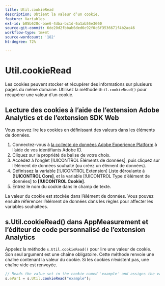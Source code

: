 ```yaml
---
title: Util.cookieRead
description: Obtient la valeur d’un cookie.
feature: Variables
exl-id: b05b628c-bae6-4dba-bc1d-6a1ab56e3660
source-git-commit: 6de20d2fbbab6ded6c92f0c6f3536671f4b2ae46
workflow-type: tm+mt
source-wordcount: '182'
ht-degree: 72%

---
```


# Util.cookieRead

Les cookies peuvent stocker et récupérer des informations sur plusieurs pages du même domaine. Utilisez la méthode `Util.cookieRead()` pour récupérer une valeur d’un cookie.

## Lecture des cookies à l’aide de l’extension Adobe Analytics et de l’extension SDK Web

Vous pouvez lire les cookies en définissant des valeurs dans les éléments de données.

1. Connectez-vous à [la collecte de données Adobe Experience Platform](https://experience.adobe.com/data-collection) à l’aide de vos identifiants Adobe ID.
2. Cliquez sur la propriété de balise de votre choix.
3. Accédez à l’onglet [!UICONTROL Éléments de données], puis cliquez sur l’élément de données souhaité (ou créez un élément de données).
4. Définissez la variable [!UICONTROL Extension] Liste déroulante à **[!UICONTROL Core]**, et la variable [!UICONTROL Type d’élément de données] to **[!UICONTROL Cookie]**.
5. Entrez le nom du cookie dans le champ de texte.

La valeur du cookie est stockée dans l’élément de données. Vous pouvez ensuite référencer l’élément de données dans les règles pour affecter les variables souhaitées.

## s.Util.cookieRead() dans AppMeasurement et l’éditeur de code personnalisé de l’extension Analytics

Appelez la méthode `s.Util.cookieRead()` pour lire une valeur de cookie. Son seul argument est une chaîne obligatoire. Cette méthode renvoie une chaîne contenant la valeur du cookie. Si les cookies n’existent pas, une chaîne vide est renvoyée.

```js
// Reads the value set in the cookie named 'example' and assigns the value to eVar1
s.eVar1 = s.Util.cookieRead("example");
```
